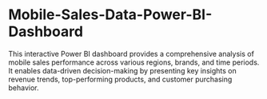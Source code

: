 # Mobile-Sales-Data-Power-BI-Dashboard
This interactive Power BI dashboard provides a comprehensive analysis of mobile sales performance across various regions, brands, and time periods. It enables data-driven decision-making by presenting key insights on revenue trends, top-performing products, and customer purchasing behavior.
